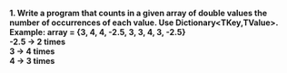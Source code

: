<b>1. Write a program that counts in a given array of double values the number of occurrences of each value. Use Dictionary<TKey,TValue>.
</br>Example: array = {3, 4, 4, -2.5, 3, 3, 4, 3, -2.5}
</br>-2.5 -> 2 times
</br>3 -> 4 times
</br>4 -> 3 times
</b>
